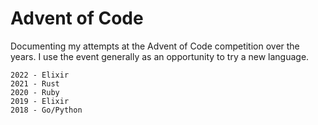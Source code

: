 # Advent of Code

Documenting my attempts at the Advent of Code competition over the years. I use the event generally as an opportunity
to try a new language.

    2022 - Elixir
    2021 - Rust
    2020 - Ruby
    2019 - Elixir
    2018 - Go/Python
